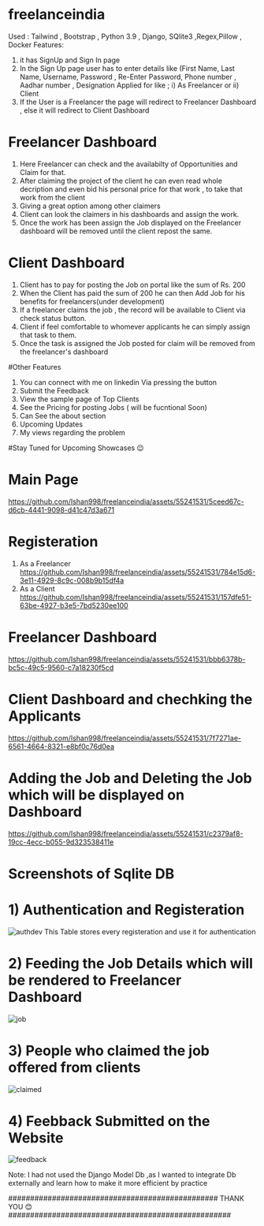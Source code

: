 # freelanceindia

Used : Tailwind , Bootstrap , Python 3.9 , Django, SQlite3 ,Regex,Pillow , Docker
Features:
1) it has SignUp and Sign In page 
2) In the Sign Up page user has to enter details like (First Name, Last Name, Username, Password , Re-Enter Password, Phone number , Aadhar number , Designation Applied for like ; i) As Freelancer or ii) Client 
3) If the User is a Freelancer the page will redirect to Freelancer Dashboard , else it will redirect to Client Dashboard
# Freelancer Dashboard

1) Here Freelancer can check and the availabilty of Opportunities and Claim for that. 
2) After claiming the project of the client he can even read whole decription and even bid his personal price for that work , to take that work from the client
3) Giving a great option among other claimers
4) Client can look the claimers in his dashboards and assign the work.
5) Once the work has been assign the Job displayed on the Freelancer dashboard will be removed until the client repost the same.
# Client Dashboard

1) Client has to pay for posting the Job on portal like the sum of Rs. 200 
2) When the Client has paid the sum of 200 he can then Add Job for his benefits for freelancers(under development)
3) If a freelancer claims the job , the record will be available to Client via check status button.
4) Client if feel comfortable to whomever applicants he can simply assign that task to them.
5) Once the task is assigned the Job posted for claim will be removed from the freelancer's dashboard

#Other Features
1) You can connect with me on linkedin Via pressing the button
2) Submit the Feedback
3) View the sample page of Top Clients
4) See the Pricing for posting Jobs ( will be fucntional Soon)
5) Can See the about section 
6) Upcoming Updates
7) My views regarding the problem

#Stay Tuned for Upcoming Showcases 😉

# Main Page
https://github.com/Ishan998/freelanceindia/assets/55241531/5ceed67c-d6cb-4441-9098-d41c47d3a671
# Registeration 
1) As a Freelancer
https://github.com/Ishan998/freelanceindia/assets/55241531/784e15d6-3e11-4929-8c9c-008b9b15df4a
2) As a Client
https://github.com/Ishan998/freelanceindia/assets/55241531/157dfe51-63be-4927-b3e5-7bd5230ee100
# Freelancer Dashboard
https://github.com/Ishan998/freelanceindia/assets/55241531/bbb6378b-bc5c-49c5-9560-c7a18230f5cd
# Client Dashboard and chechking the Applicants
https://github.com/Ishan998/freelanceindia/assets/55241531/7f7271ae-6561-4664-8321-e8bf0c76d0ea
# Adding the Job and Deleting the Job which will be displayed on Dashboard
https://github.com/Ishan998/freelanceindia/assets/55241531/c2379af8-19cc-4ecc-b055-9d323538411e
# Screenshots of Sqlite DB
# 1) Authentication and Registeration
![authdev](https://github.com/Ishan998/freelanceindia/assets/55241531/eafb70ff-cbbe-4f62-a24e-f9317533f77d)
This Table stores every registeration and use it for authentication
# 2) Feeding the Job Details which will be rendered to Freelancer Dashboard
![job](https://github.com/Ishan998/freelanceindia/assets/55241531/f98cc76b-5c37-4488-9b2f-2bf6549417f9)
# 3) People who claimed the job offered from clients
![claimed](https://github.com/Ishan998/freelanceindia/assets/55241531/841ccccb-ada4-4591-b3a8-0b2ed3180d36)
# 4) Feebback Submitted on the Website
![feedback](https://github.com/Ishan998/freelanceindia/assets/55241531/aa128068-0ae2-4572-9e20-23f0853cd997)

Note: I had not used the Django Model Db ,as I wanted to integrate Db externally and learn how to make it more efficient by practice 

################################################ THANK YOU 😊 ################################################### 



